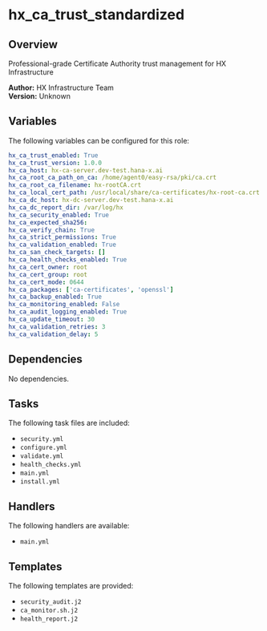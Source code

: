 # hx_ca_trust_standardized

## Overview

Professional-grade Certificate Authority trust management for HX Infrastructure

**Author:** HX Infrastructure Team  
**Version:** Unknown

## Variables

The following variables can be configured for this role:

```yaml
hx_ca_trust_enabled: True
hx_ca_trust_version: 1.0.0
hx_ca_host: hx-ca-server.dev-test.hana-x.ai
hx_ca_root_ca_path_on_ca: /home/agent0/easy-rsa/pki/ca.crt
hx_ca_root_ca_filename: hx-rootCA.crt
hx_ca_local_cert_path: /usr/local/share/ca-certificates/hx-root-ca.crt
hx_ca_dc_host: hx-dc-server.dev-test.hana-x.ai
hx_ca_dc_report_dir: /var/log/hx
hx_ca_security_enabled: True
hx_ca_expected_sha256: 
hx_ca_verify_chain: True
hx_ca_strict_permissions: True
hx_ca_validation_enabled: True
hx_ca_san_check_targets: []
hx_ca_health_checks_enabled: True
hx_ca_cert_owner: root
hx_ca_cert_group: root
hx_ca_cert_mode: 0644
hx_ca_packages: ['ca-certificates', 'openssl']
hx_ca_backup_enabled: True
hx_ca_monitoring_enabled: False
hx_ca_audit_logging_enabled: True
hx_ca_update_timeout: 30
hx_ca_validation_retries: 3
hx_ca_validation_delay: 5
```

## Dependencies

No dependencies.


## Tasks

The following task files are included:

- `security.yml`
- `configure.yml`
- `validate.yml`
- `health_checks.yml`
- `main.yml`
- `install.yml`


## Handlers

The following handlers are available:

- `main.yml`


## Templates

The following templates are provided:

- `security_audit.j2`
- `ca_monitor.sh.j2`
- `health_report.j2`
